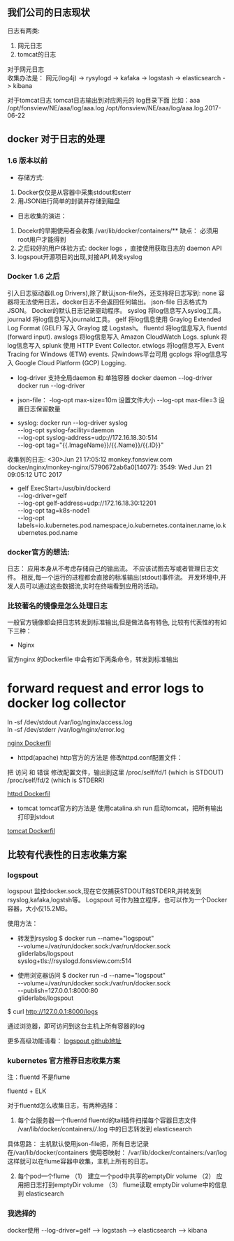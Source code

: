 
## 我们公司的日志现状

日志有两类: 
1. 网元日志
2. tomcat的日志

对于网元日志  
收集办法是： 网元(log4j)  ->  rysylogd -> kafaka  -> logstash -> elasticsearch -> kibana

对于tomcat日志
tomcat日志输出到对应网元的 log目录下面
比如：aaa
/opt/fonsview/NE/aaa/log/aaa.log
/opt/fonsview/NE/aaa/log/aaa.log.2017-06-22


## docker 对于日志的处理

### 1.6 版本以前

+ 存储方式:

1. Docker仅仅是从容器中采集stdout和sterr
2. 用JSON进行简单的封装并存储到磁盘

+ 日志收集的演进：

1. Docekr的早期使用者会收集 /var/lib/docker/containers/**
    缺点： 必须用root用户才能得到
2. 之后较好的用户体验方式: docker logs ，直接使用获取日志的 daemon API
3. logspout开源项目的出现,对接API,转发syslog

### Docker 1.6 之后

引入日志驱动器(Log Drivers),除了默认json-file外，还支持将日志写到:
    none   容器将无法使用日志，docker日志不会返回任何输出。
    json-file	日志格式为JSON。 Docker的默认日志记录驱动程序。
    syslog   将log信息写入syslog工具。
    journald		将log信息写入journald工具。
    gelf   将log信息使用 Graylog Extended Log Format (GELF) 写入  Graylog 或 Logstash。
    fluentd   将log信息写入 fluentd (forward input).
    awslogs   将log信息写入 Amazon CloudWatch Logs.
    splunk   将log信息写入 splunk 使用 HTTP Event Collector.
    etwlogs   将log信息写入 Event Tracing for Windows (ETW) events. 只windows平台可用
    gcplogs   将log信息写入 Google Cloud Platform (GCP) Logging.

+ log-driver 支持全局daemon 和 单独容器
docker daemon --log-driver
docker run --log-driver

+ json-file：
    -log-opt max-size=10m   设置文件大小
    --log-opt max-file=3    设置日志保留数量

+ syslog:
docker run --log-driver syslog \
--log-opt syslog-facility=daemon \
--log-opt syslog-address=udp://172.16.18.30:514 \
--log-opt tag="{{.ImageName}}/{{.Name}}/{{.ID}}"

收集到的日志:
<30>Jun 21 17:05:12 monkey.fonsview.com docker/nginx/monkey-nginx/5790672ab6a0[14077]: 3549: Wed Jun 21 09:05:12 UTC 2017

+ gelf
ExecStart=/usr/bin/dockerd \
--log-driver=gelf \
--log-opt gelf-address=udp://172.16.18.30:12201 \
--log-opt tag=k8s-node1 \
--log-opt labels=io.kubernetes.pod.namespace,io.kubernetes.container.name,io.kubernetes.pod.name


### docker官方的想法: 

日志：
应用本身从不考虑存储自己的输出流。
不应该试图去写或者管理日志文件。
相反,每一个运行的进程都会直接的标准输出(stdout)事件流。
开发环境中,开发人员可以通过这些数据流,实时在终端看到应用的活动。

### 比较著名的镜像是怎么处理日志

一般官方镜像都会把日志转发到标准输出,但是做法各有特色,
比较有代表性的有如下三种：

+ Nginx

官方nginx 的Dockerfile 中会有如下两条命令，转发到标准输出

# forward request and error logs to docker log collector
ln -sf /dev/stdout /var/log/nginx/access.log \
ln -sf /dev/stderr /var/log/nginx/error.log

[nginx Dockerfil](https://github.com/nginxinc/docker-nginx/blob/8921999083def7ba43a06fabd5f80e4406651353/mainline/jessie/Dockerfile#L21-L23)

+ httpd(apache)
http官方的方法是 修改httpd.conf配置文件：

把 访问 和 错误 修改配置文件，输出到这里
/proc/self/fd/1 (which is STDOUT)
/proc/self/fd/2 (which is STDERR)

[httpd Dockerfil](https://github.com/docker-library/httpd/blob/b13054c7de5c74bbaa6d595dbe38969e6d4f860c/2.2/Dockerfile#L72-L75)

+ tomcat
tomcat官方的方法是 
使用catalina.sh run 启动tomcat，把所有输出打印到stdout

[tomcat Dockerfil](https://github.com/docker-library/tomcat/blob/5ac222d258dc70c77bb3a9a4fab81ea286c9abd1/7/jre8-alpine/Dockerfile)

## 比较有代表性的日志收集方案

### logspout

logspout 监控docker.sock,现在它仅捕获STDOUT和STDERR,并转发到rsyslog,kafaka,logstsh等。
Logspout 可作为独立程序，也可以作为一个Docker容器，大小仅15.2MB。

使用方法：

+ 转发到rsyslog
$ docker run --name="logspout" \
	--volume=/var/run/docker.sock:/var/run/docker.sock \
	gliderlabs/logspout \
	syslog+tls://rsyslogd.fonsview.com:514

+ 使用浏览器访问
$ docker run -d --name="logspout" \
	--volume=/var/run/docker.sock:/var/run/docker.sock \
	--publish=127.0.0.1:8000:80 \
	gliderlabs/logspout

$ curl http://127.0.0.1:8000/logs

通过浏览器，即可访问到这台主机上所有容器的log

更多高级功能请看：
[logspout github地址](https://github.com/gliderlabs/logspout)

### kubernetes 官方推荐日志收集方案
注：fluentd  不是flume

fluentd + ELK

对于fluentd怎么收集日志，有两种选择：

1. 每个台服务器一个fluentd
fluentd的tail插件扫描每个容器日志文件 /var/lib/docker/containers/*/*.log 中的日志转发到 elasticsearch

具体思路：
主机默认使用json-file把，所有日志记录在/var/lib/docker/containers
使用卷映射：
/var/lib/docker/containers:/var/log
这样就可以在flume容器中收集，主机上所有的日志。

2. 每个pod一个flume
（1） 建立一个pod中共享的emptyDir volume
（2） 应用把日志打到emptyDir volume
（3） flume读取 emptyDir volume中的信息到 elasticsearch

### 我选择的

docker使用 --log-driver=gelf  -->  logstash --> elasticsearch --> kibana